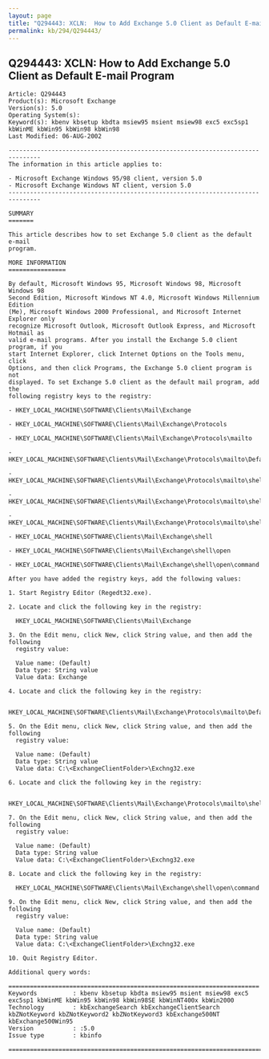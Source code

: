 ```yaml
---
layout: page
title: "Q294443: XCLN:  How to Add Exchange 5.0 Client as Default E-mail Program"
permalink: kb/294/Q294443/
---
```


## Q294443: XCLN:  How to Add Exchange 5.0 Client as Default E-mail Program

	Article: Q294443
	Product(s): Microsoft Exchange
	Version(s): 5.0
	Operating System(s): 
	Keyword(s): kbenv kbsetup kbdta msiew95 msient msiew98 exc5 exc5sp1 kbWinME kbWin95 kbWin98 kbWin98
	Last Modified: 06-AUG-2002
	
	-------------------------------------------------------------------------------
	The information in this article applies to:
	
	- Microsoft Exchange Windows 95/98 client, version 5.0 
	- Microsoft Exchange Windows NT client, version 5.0 
	-------------------------------------------------------------------------------
	
	SUMMARY
	=======
	
	This article describes how to set Exchange 5.0 client as the default e-mail
	program.
	
	MORE INFORMATION
	================
	
	By default, Microsoft Windows 95, Microsoft Windows 98, Microsoft Windows 98
	Second Edition, Microsoft Windows NT 4.0, Microsoft Windows Millennium Edition
	(Me), Microsoft Windows 2000 Professional, and Microsoft Internet Explorer only
	recognize Microsoft Outlook, Microsoft Outlook Express, and Microsoft Hotmail as
	valid e-mail programs. After you install the Exchange 5.0 client program, if you
	start Internet Explorer, click Internet Options on the Tools menu, click
	Options, and then click Programs, the Exchange 5.0 client program is not
	displayed. To set Exchange 5.0 client as the default mail program, add the
	following registry keys to the registry:
	
	- HKEY_LOCAL_MACHINE\SOFTWARE\Clients\Mail\Exchange
	
	- HKEY_LOCAL_MACHINE\SOFTWARE\Clients\Mail\Exchange\Protocols
	
	- HKEY_LOCAL_MACHINE\SOFTWARE\Clients\Mail\Exchange\Protocols\mailto
	
	- HKEY_LOCAL_MACHINE\SOFTWARE\Clients\Mail\Exchange\Protocols\mailto\DefaultIcon
	
	- HKEY_LOCAL_MACHINE\SOFTWARE\Clients\Mail\Exchange\Protocols\mailto\shell
	
	- HKEY_LOCAL_MACHINE\SOFTWARE\Clients\Mail\Exchange\Protocols\mailto\shell\open
	
	- HKEY_LOCAL_MACHINE\SOFTWARE\Clients\Mail\Exchange\Protocols\mailto\shell\open\command
	
	- HKEY_LOCAL_MACHINE\SOFTWARE\Clients\Mail\Exchange\shell
	
	- HKEY_LOCAL_MACHINE\SOFTWARE\Clients\Mail\Exchange\shell\open
	
	- HKEY_LOCAL_MACHINE\SOFTWARE\Clients\Mail\Exchange\shell\open\command
	
	After you have added the registry keys, add the following values:
	
	1. Start Registry Editor (Regedt32.exe).
	
	2. Locate and click the following key in the registry:
	
	  HKEY_LOCAL_MACHINE\SOFTWARE\Clients\Mail\Exchange
	
	3. On the Edit menu, click New, click String value, and then add the following
	  registry value:
	
	  Value name: (Default)
	  Data type: String value
	  Value data: Exchange
	
	4. Locate and click the following key in the registry:
	
	  HKEY_LOCAL_MACHINE\SOFTWARE\Clients\Mail\Exchange\Protocols\mailto\DefaultIcon
	
	5. On the Edit menu, click New, click String value, and then add the following
	  registry value:
	
	  Value name: (Default)
	  Data type: String value
	  Value data: C:\<ExchangeClientFolder>\Exchng32.exe
	
	6. Locate and click the following key in the registry:
	
	  HKEY_LOCAL_MACHINE\SOFTWARE\Clients\Mail\Exchange\Protocols\mailto\shell
	
	7. On the Edit menu, click New, click String value, and then add the following
	  registry value:
	
	  Value name: (Default)
	  Data type: String value
	  Value data: C:\<ExchangeClientFolder>\Exchng32.exe
	
	8. Locate and click the following key in the registry:
	
	  HKEY_LOCAL_MACHINE\SOFTWARE\Clients\Mail\Exchange\shell\open\command
	
	9. On the Edit menu, click New, click String value, and then add the following
	  registry value:
	
	  Value name: (Default)
	  Data type: String value
	  Value data: C:\<ExchangeClientFolder>\Exchng32.exe
	
	10. Quit Registry Editor.
	
	Additional query words:
	
	======================================================================
	Keywords          : kbenv kbsetup kbdta msiew95 msient msiew98 exc5 exc5sp1 kbWinME kbWin95 kbWin98 kbWin98SE kbWinNT400x kbWin2000 
	Technology        : kbExchangeSearch kbExchangeClientSearch kbZNotKeyword kbZNotKeyword2 kbZNotKeyword3 kbExchange500NT kbExchange500Win95
	Version           : :5.0
	Issue type        : kbinfo
	
	=============================================================================
	

